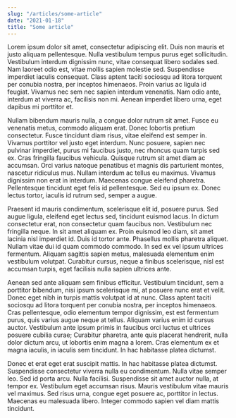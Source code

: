 ```yaml
---
slug: "/articles/some-article"
date: "2021-01-18"
title: "Some article"
---
```



Lorem ipsum dolor sit amet, consectetur adipiscing elit. Duis non mauris et justo aliquam pellentesque. Nulla vestibulum tempus purus eget sollicitudin. Vestibulum interdum dignissim nunc, vitae consequat libero sodales sed. Nam laoreet odio est, vitae mollis sapien molestie sed. Suspendisse imperdiet iaculis consequat. Class aptent taciti sociosqu ad litora torquent per conubia nostra, per inceptos himenaeos. Proin varius ac ligula id feugiat. Vivamus nec sem nec sapien interdum venenatis. Nam odio ante, interdum at viverra ac, facilisis non mi. Aenean imperdiet libero urna, eget dapibus mi porttitor et.

Nullam bibendum mauris nulla, a congue dolor rutrum sit amet. Fusce eu venenatis metus, commodo aliquam erat. Donec lobortis pretium consectetur. Fusce tincidunt diam risus, vitae eleifend est semper in. Vivamus porttitor vel justo eget interdum. Nunc posuere, sapien nec pulvinar imperdiet, purus mi faucibus justo, nec rhoncus quam turpis sed ex. Cras fringilla faucibus vehicula. Quisque rutrum sit amet diam ac accumsan. Orci varius natoque penatibus et magnis dis parturient montes, nascetur ridiculus mus. Nullam interdum ac tellus eu maximus. Vivamus dignissim non erat in interdum. Maecenas congue eleifend pharetra. Pellentesque tincidunt eget felis id pellentesque. Sed eu ipsum ex. Donec lectus tortor, iaculis id rutrum sed, semper a augue.

Praesent id mauris condimentum, scelerisque elit id, posuere purus. Sed augue ligula, eleifend eget lectus sed, tincidunt euismod lacus. In dictum consectetur erat, non consectetur quam faucibus non. Vestibulum nec fringilla neque. In sit amet aliquam ex. Proin euismod leo diam, sit amet lacinia nisl imperdiet id. Duis id tortor ante. Phasellus mollis pharetra aliquet. Nullam vitae dui id quam commodo commodo. In sed ex vel ipsum ultrices fermentum. Aliquam sagittis sapien metus, malesuada elementum enim vestibulum volutpat. Curabitur cursus, neque a finibus scelerisque, nisl est accumsan turpis, eget facilisis nulla sapien ultrices ante.

Aenean sed ante aliquam sem finibus efficitur. Vestibulum tincidunt, sem a porttitor bibendum, nisi ipsum scelerisque mi, at posuere nunc erat et velit. Donec eget nibh in turpis mattis volutpat id at nunc. Class aptent taciti sociosqu ad litora torquent per conubia nostra, per inceptos himenaeos. Cras pellentesque, odio elementum tempor dignissim, est est fermentum purus, quis varius augue neque at tellus. Aliquam varius enim id cursus auctor. Vestibulum ante ipsum primis in faucibus orci luctus et ultrices posuere cubilia curae; Curabitur pharetra, ante quis placerat hendrerit, nulla dolor dictum arcu, ut lobortis enim magna a lorem. Cras elementum ex et magna iaculis, in iaculis sem tincidunt. In hac habitasse platea dictumst.

Donec et erat eget erat suscipit mattis. In hac habitasse platea dictumst. Suspendisse consectetur viverra nulla eu condimentum. Nulla vitae semper leo. Sed id porta arcu. Nulla facilisi. Suspendisse sit amet auctor nulla, at tempor ex. Vestibulum eget accumsan risus. Mauris vestibulum vitae mauris vel maximus. Sed risus urna, congue eget posuere ac, porttitor in lectus. Maecenas eu malesuada libero. Integer commodo sapien vel diam mattis tincidunt. 